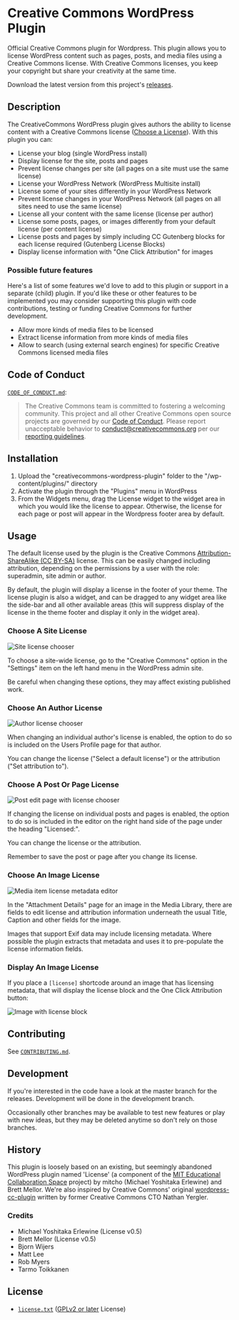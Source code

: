 # Creative Commons WordPress Plugin

Official Creative Commons plugin for Wordpress. This plugin allows you to
license WordPress content such as pages, posts, and media files using a
Creative Commons license. With Creative Commons licenses, you keep your
copyright but share your creativity at the same time.

Download the latest version from this project's [releases][releases].

[releases]: https://github.com/creativecommons/creativecommons-wordpress-plugin/releases "Releases · creativecommons/creativecommons-wordpress-plugin"


## Description

The CreativeCommons WordPress plugin gives authors the ability to license
content with a Creative Commons license
([Choose a License](https://creativecommons.org/choose/)). With this plugin
you can:

* License your blog (single WordPress install)
* Display license for the site, posts and pages
* Prevent license changes per site (all pages on a site must use the same
  license)
* License your WordPress Network (WordPress Multisite install)
* License some of your sites differently in your WordPress Network
* Prevent license changes in your WordPress Network (all pages on all sites
  need to use the same license)
* License all your content with the same license (license per author)
* License some posts, pages, or images differently from your default license
  (per content license)
* License posts and pages by simply including CC Gutenberg blocks for each
  license required (Gutenberg License Blocks)
* Display license information with "One Click Attribution" for images


### Possible future features

Here's a list of some features we'd love to add to this plugin or support in a
separate (child) plugin. If you'd like these or other features to be
implemented you may consider supporting this plugin with code contributions,
testing or funding Creative Commons for further development.

* Allow more kinds of media files to be licensed
* Extract license information from more kinds of media files
* Allow to search (using external search engines) for specific Creative Commons
  licensed media files


## Code of Conduct

[`CODE_OF_CONDUCT.md`](CODE_OF_CONDUCT.md):
> The Creative Commons team is committed to fostering a welcoming community.
> This project and all other Creative Commons open source projects are governed
> by our [Code of Conduct][code_of_conduct]. Please report unacceptable
> behavior to [conduct@creativecommons.org](mailto:conduct@creativecommons.org)
> per our [reporting guidelines][reporting_guide].

[code_of_conduct]:https://creativecommons.github.io/community/code-of-conduct/
[reporting_guide]:https://creativecommons.github.io/community/code-of-conduct/enforcement/


## Installation

1. Upload the "creativecommons-wordpress-plugin" folder to the
   "/wp-content/plugins/" directory
2. Activate the plugin through the "Plugins" menu in WordPress
3. From the Widgets menu, drag the License widget to the widget area in which
   you would like the license to appear.  Otherwise, the license for each page
   or post will appear in the Wordpress footer area by default.


## Usage

The default license used by the plugin is the Creative Commons
[Attribution-ShareAlike
(CC BY-SA)](http://creativecommons.org/licenses/by-sa/4.0/) license. This can 
be easily changed including attribution, depending on the permissions by a user
 with the role: superadmin, site admin or author.

By default, the plugin will display a license in the footer of your theme. The 
license plugin is also a widget, and can be dragged to any widget area like the side-bar and all other available areas (this will suppress display of the
license in the theme footer and display it only in the widget area).

### Choose A Site License

![Site license chooser](assets/screenshot-1.jpg)

To choose a site-wide license, go to the "Creative Commons" option in the
"Settings" item on the left hand menu in the WordPress admin site.

Be careful when changing these options, they may affect existing published
work.


### Choose An Author License

![Author license chooser](assets/screenshot-3.jpg)

When changing an individual author's license is enabled, the option to do so is
included on the Users Profile page for that author.

You can change the license ("Select a default license") or the attribution
("Set attribution to").


### Choose A Post Or Page License

![Post edit page with license chooser](assets/screenshot-2.jpg)

If changing the license on individual posts and pages is enabled, the option to
do so is included in the editor on the right hand side of the page under the
heading "Licensed:".

You can change the license or the attribution.

Remember to save the post or page after you change its license.


### Choose An Image License

![Media item license metadata editor](assets/screenshot-4.jpg)

In the "Attachment Details" page for an image in the Media Library, there are
fields to edit license and attribution information underneath the usual Title,
Caption and other fields for the image.

Images that support Exif data may include licensing metadata. Where possible
the plugin extracts that metadata and uses it to pre-populate the license
information fields.


### Display An Image License

If you place a `[license]` shortcode around an image that has licensing
metadata, that will display the license block and the One Click Attribution
button:

![Image with license block](assets/screenshot-6.jpg)


## Contributing

See [`CONTRIBUTING.md`](CONTRIBUTING.md).


## Development

If you're interested in the code have a look at the master branch for the
releases. Development will be done in the development branch.

Occasionally other branches may be available to test new features or play with
new ideas, but they may be deleted anytime so don't rely on those branches.


## History

This plugin is loosely based on an existing, but seemingly abandoned WordPress
plugin named 'License' (a component of the [MIT Educational Collaboration
Space][collabspace] project) by mitcho (Michael Yoshitaka Erlewine) and
Brett Mellor. We're also inspired by Creative Commons' original
[wordpress-cc-plugin][oldplugin] written by former Creative Commons CTO Nathan
Yergler.

[collabspace]:http://cispace.mit.edu/
[oldplugin]:https://github.com/cc-archive/wordpress-cc-plugin


### Credits

* Michael Yoshitaka Erlewine (License v0.5)
* Brett Mellor (License v0.5)
* Bjorn Wijers
* Matt Lee
* Rob Myers
* Tarmo Toikkanen


## License

* [`license.txt`](license.txt) ([GPLv2 or later][gplv2] License)

[gplv2]: https://opensource.org/licenses/GPL-2.0 "GNU General Public License version 2 | Open Source Initiative"
